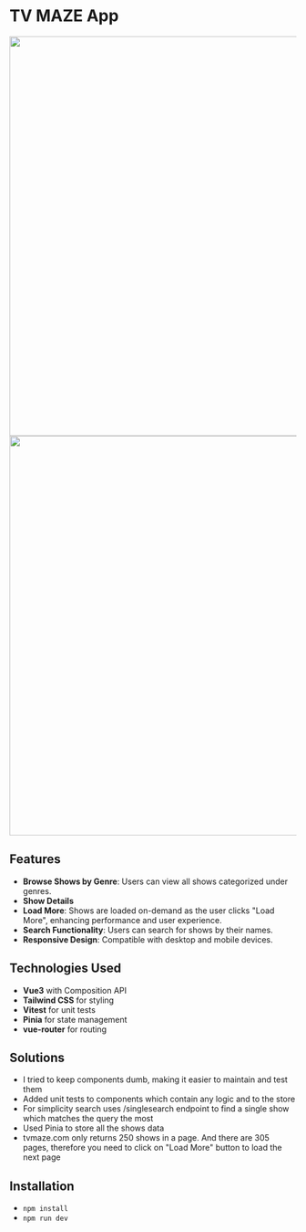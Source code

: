 # TV MAZE App

<img src="https://lenarfattakhov.com/assets/tvmaze/2.png" width="700px" />

<img src="https://lenarfattakhov.com/assets/tvmaze/1.png" width="700px" />

## Features

- **Browse Shows by Genre**: Users can view all shows categorized under genres.
- **Show Details**
- **Load More**: Shows are loaded on-demand as the user clicks "Load More", enhancing performance and user experience.
- **Search Functionality**: Users can search for shows by their names.
- **Responsive Design**: Compatible with desktop and mobile devices.

## Technologies Used

- **Vue3** with Composition API
- **Tailwind CSS** for styling
- **Vitest** for unit tests
- **Pinia** for state management
- **vue-router** for routing

## Solutions

- I tried to keep components dumb, making it easier to maintain and test them
- Added unit tests to components which contain any logic and to the store
- For simplicity search uses /singlesearch endpoint to find a single show which matches the query the most
- Used Pinia to store all the shows data
- tvmaze.com only returns 250 shows in a page. And there are 305 pages, therefore you need to click on "Load More" button to load the next page

## Installation

- `npm install`
- `npm run dev`
